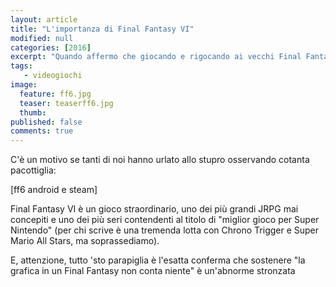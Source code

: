 ```yaml
---
layout: article
title: "L'importanza di Final Fantasy VI"
modified: null
categories: [2016]
excerpt: "Quando affermo che giocando e rigocando ai vecchi Final Fantasy mi sembra sempre di scoprire qualcosa di nuovo non lo dico tanto per dire..."
tags: 
   - videogiochi
image: 
  feature: ff6.jpg
  teaser: teaserff6.jpg
  thumb: 
published: false
comments: true
---
```


C'è un motivo se tanti di noi hanno urlato allo stupro osservando cotanta pacottiglia:

[ff6 android e steam]

Final Fantasy VI è un gioco straordinario, uno dei più grandi JRPG mai concepiti e uno dei più seri contendenti al titolo di "miglior gioco per Super Nintendo" (per chi scrive è una tremenda lotta con Chrono Trigger e Super Mario All Stars, ma soprassediamo).

E, attenzione, tutto 'sto parapiglia è l'esatta conferma che sostenere "la grafica in un Final Fantasy non conta niente" è un'abnorme stronzata

